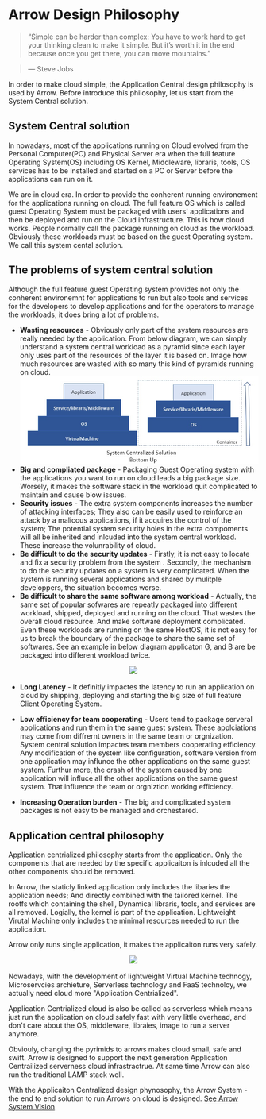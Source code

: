 # Arrow Design Philosophy
> “Simple can be harder than complex: You have to work hard to get your thinking clean to make it simple. But it’s worth it in the end because once you get there, you can move mountains.”

> ― Steve Jobs

In order to make cloud simple, the Application Central design philosophy is used by Arrow. Before introduce this philosophy, let us start from the System Central solution.

## System Central solution
In nowadays, most of the applications running on Cloud evolved from the Personal Computer(PC) and Physical Server era when the full feature Operating System(OS) including OS Kernel, Middleware, libraris, tools, OS services has to be installed and started on a PC or Server before the applications can run on it.

We are in cloud era. In order to provide the conherent running environement for the applications running on cloud. The full feature OS which is called guest Operating System must be packaged with users' applications and then be deployed and run on the Cloud infrastructure. This is how cloud works. People normally call the package running on cloud as the workload.  Obviously these workloads must be based on the guest Operating system. We call this system cental solution. 

## The problems of system central solution
Although the full feature guest Operating system provides not only the conherent environemnt for applications to run but also tools and services for the developers to develop applications and for the operators to manage the workloads, it does bring a lot of problems.

- **Wasting resources** - Obviously only part of the system resources are really needed by the application. From below diagram, we can simply understand a system central workload as a pyramid since each layer only uses part of the resources of the layer it is based on. Image how much resources are wasted with so many this kind of pyramids running on cloud.  
![BottomUp](/images/BottomUp.jpg?raw=true "BottomUp")
- **Big and compliated package** - Packaging Guest Operating system with the applications you want to run on cloud leads a big package size. Worsely, it makes the software stack in the workload quit complicated to maintain and cause blow issues. 
- **Security issues** - The extra system components increases the number of attacking interfaces; They also can be easily used to reinforce an attack by a malicous applications, if it acquires the control of the system; The potential system security holes in the extra compoments will all be inherited and inlcuded into the system central workload. These increase the volunrability of cloud.  
- **Be difficult to do the security updates** - Firstly, it is not easy to locate and fix a security problem from the system . Secondly, the mechanism to do the security updates on a system is very complicated. When the system is running several applications and shared by mulitple developpers, the situation becomes worse.
- **Be difficult to share the same software among workload** - Actually, the same set of popular sofwares are repeatly packaged into different workload, shipped, deployed and running on the cloud. That wastes the overall cloud resource. And make software deployment complicated. Even these workloads are running on the same HostOS, it is not easy for us to break the boundary of the package to share the same set of softwares. See an example in below diagram applicaton G, and B are be packaged into different workload twice.  
<p align="center">
  <img src="https://github.com/Walnux/Arrow_Documents/blob/master/images/AppShareSystemCentral.png">
</p>

- **Long Latency** - It definitly impactes the latency to run an application on cloud by shipping, deploying and starting the big size of full feature Client Operating System.

- **Low efficiency for team cooperating** - Users tend to package serveral applications and run them in the same guest system. These applciations may come from diffrernt owners in the same team or orgnization. System central solution impactes team members cooperating efficiency. Any modification of the system like configuration, software version from one application may influnce the other applications on the same guest system. Furthur more, the crash of the system caused by one application  will influce all the other applications on the same guest system. That influence the team or orgniztion working efficiency.
- **Increasing Operation burden** - The big and complicated system packages is not easy to be managed and orchestared.  

## Application central philosophy
Application centrialized philosophy starts from the application. Only the components that are needed by the specific applicaiton is inlcuded all the other components should be removed.

In Arrow, the staticly linked application only includes the libaries the application needs; And directly combined with the tailored kernel. The rootfs which containing the shell, Dynamical libraris, tools, and services are all removed. Logially, the kernel is part of the application. Lightweight Virutal Machine only includes the minimal resources needed to run the application.

Arrow only runs single application, it makes the applicaiton runs very safely.
<p align="center">
  <img src="https://github.com/Walnux/Arrow_Documents/blob/master/images/Topdown.jpg">
</p>
Nowadays, with the development of lightweight Virtual Machine technogy, Microservcies archieture, Serverless technology and FaaS technoloy, we actually need cloud more "Application Centrialized".

Application Centrialized cloud is also be called as serverless which means just run the application on cloud safely fast with very little overhead, and don't care about the OS, middleware, libraies, image to run a server anymore.

Obviouly, changing the pyrimids to arrows makes cloud small, safe and swift. Arrow is designed to support the next generation Application Centrailized serverness cloud infrastractrue. At same time Arrow can also run the traditional LAMP stack well. 

With the Applicaiton Centralized design phynosophy, the Arrow System - the end to end solution to run Arrows on cloud is designed.
[See Arrow System Vision](/ArrowSystemVision.md)
